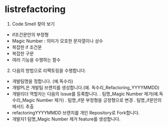 # listrefactoring

1. Code Smell 찾아 보기
  - if조건문안의 부정형
  - Magic Number : 의미가 모호한 문자열이나 상수
  - 복잡한 if 조건문
  - 복잡한 구문
  - 여러 기능을 수행하는 함수
  
2. 다음의 방법으로 리팩토링을 수행합니다.
  - 개발팀명을 정합니다. (예.독수리)
  - 개발PL은 개발팀 브랜치를 생성합니다.(예. 독수리_Refactoring_YYYYMMDD)
  - 개발리더 역할자는 다음의 Issue를 등록합니다.
   . 팀명_Magic Number 제거(예.독수리_Magic Number 제거)
   . 팀명_if문 부정형을 긍정형으로 변경
   . 팀명_if문안의 메서드 추출
  - refactoringYYYYMMDD 브랜치를 개인 Repository로 Fork합니다.
  - 개발자1 팀명_Magic Number 제거 feature를 생성합니다.
